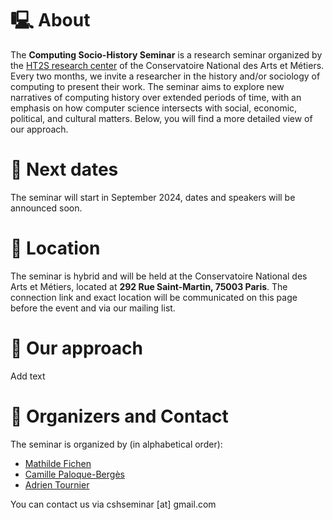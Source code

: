 # 🖳 About

The **Computing Socio-History Seminar** is a research seminar organized by the [HT2S research center](https://technique-societe.cnam.fr/histoire-des-technosciences-en-societe-ht2s--913760.kjsp) of the Conservatoire National des Arts et Métiers. Every two months, we invite a researcher in the history and/or sociology of computing to present their work. The seminar aims to explore new narratives of computing history over extended periods of time, with an emphasis on how computer science intersects with social, economic, political, and cultural matters. Below, you will find a more detailed view of our approach.

# 📅 Next dates

The seminar will start in September 2024, dates and speakers will be announced soon. 

# 📍 Location 

The seminar is hybrid and will be held at the Conservatoire National des Arts et Métiers, located at **292 Rue Saint-Martin, 75003 Paris**. The connection link and exact location will be communicated on this page before the event and via our mailing list.

# 💭 Our approach

Add text


# 📧 Organizers and Contact

The seminar is organized by (in alphabetical order):
- [Mathilde Fichen](mathfichen@github.io)
- [Camille Paloque-Bergès](https://technique-societe.cnam.fr/camille-paloque-berges--836902.kjsp#/)
- [Adrien Tournier](https://technique-societe.cnam.fr/adrien-tournier--1455493.kjsp#/)

You can contact us via cshseminar [at] gmail.com
